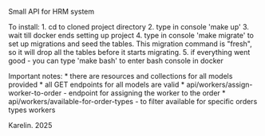 Small API for HRM system

To install:
    1. cd to cloned project directory
    2. type in console 'make up'
    3. wait till docker ends setting up project
    4. type in console 'make migrate' to set up migrations and seed the tables. This migration command is "fresh", so it will drop all the tables before it starts migrating.
    5. if everything went good - you can type 'make bash' to enter bash console in docker

Important notes:
    * there are resources and collections for all models provided
    * all GET endpoints for all models are valid
    * api/workers/assign-worker-to-order - endpoint for assigning the worker to the order
    * api/workers/available-for-order-types - to filter available for specific orders types workers

Karelin. 2025